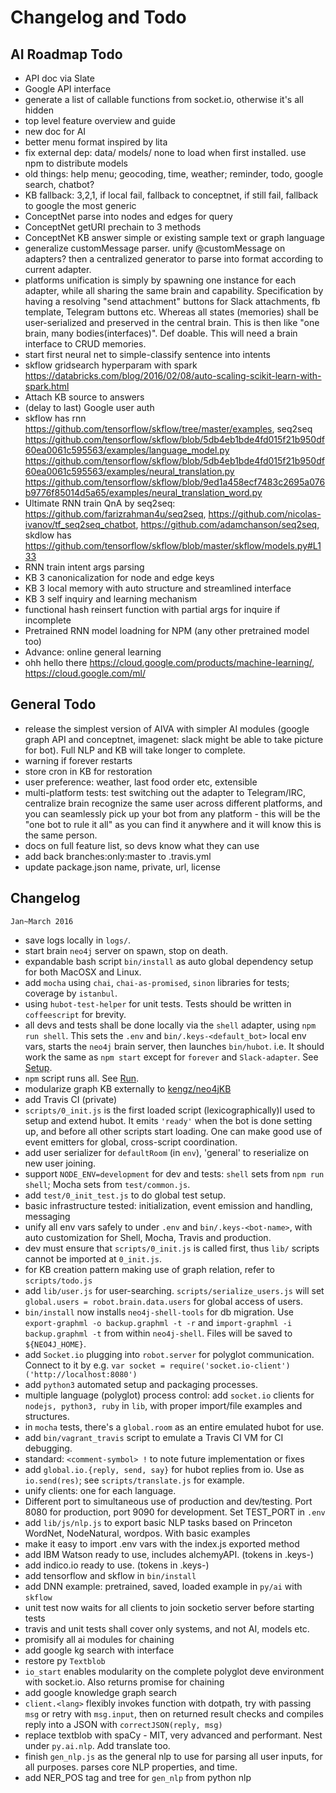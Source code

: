 # Changelog and Todo


## AI Roadmap Todo

- API doc via Slate
- Google API interface
- generate a list of callable functions from socket.io, otherwise it's all hidden
- top level feature overview and guide
- new doc for AI
- better menu format inspired by lita
- fix external dep: data/ models/ none to load when first installed. use npm to distribute models
- old things: help menu; geocoding, time, weather; reminder, todo, google search, chatbot?
- KB fallback: 3,2,1, if local fail, fallback to conceptnet, if still fail, fallback to google the most generic
- ConceptNet parse into nodes and edges for query
- ConceptNet getURI prechain to 3 methods
- ConceptNet KB answer simple or existing sample text or graph language
- generalize customMessage parser. unify @customMessage on adapters? then a centralized generator to parse into format according to current adapter.
- platforms unification is simply by spawning one instance for each adapter, while all sharing the same brain and capability. Specification by having a resolving "send attachment" buttons for Slack attachments, fb template, Telegram buttons etc. Whereas all states (memories) shall be user-serialized and preserved in the central brain. This is then like "one brain, many bodies(interfaces)". Def doable. This will need a brain interface to CRUD memories.
- start first neural net to simple-classify sentence into intents
- skflow gridsearch hyperparam with spark https://databricks.com/blog/2016/02/08/auto-scaling-scikit-learn-with-spark.html
- Attach KB source to answers
- (delay to last) Google user auth
- skflow has rnn https://github.com/tensorflow/skflow/tree/master/examples, seq2seq https://github.com/tensorflow/skflow/blob/5db4eb1bde4fd015f21b950df60ea0061c595563/examples/language_model.py https://github.com/tensorflow/skflow/blob/5db4eb1bde4fd015f21b950df60ea0061c595563/examples/neural_translation.py https://github.com/tensorflow/skflow/blob/9ed1a458ecf7483c2695a076b9776f85014d5a65/examples/neural_translation_word.py
- Ultimate RNN train QnA by seq2seq: https://github.com/farizrahman4u/seq2seq, https://github.com/nicolas-ivanov/tf_seq2seq_chatbot, https://github.com/adamchanson/seq2seq, skdlow has https://github.com/tensorflow/skflow/blob/master/skflow/models.py#L133
- RNN train intent args parsing
- KB 3 canonicalization for node and edge keys
- KB 3 local memory with auto structure and streamlined interface
- KB 3 self inquiry and learning mechanism
- functional hash reinsert function with partial args for inquire if incomplete
- Pretrained RNN model loadning for NPM (any other pretrained model too)
- Advance: online general learning
- ohh hello there https://cloud.google.com/products/machine-learning/, https://cloud.google.com/ml/
 
## General Todo

- release the simplest version of AIVA with simpler AI modules (google graph API and conceptnet, imagenet: slack might be able to take picture for bot). Full NLP and KB will take longer to complete.
- warning if forever restarts
- store cron in KB for restoration
- user preference: weather, last food order etc, extensible
- multi-platform tests: test switching out the adapter to Telegram/IRC, centralize brain recognize the same user across different platforms, and you can seamlessly pick up your bot from any platform - this will be the "one bot to rule it all" as you can find it anywhere and it will know this is the same person.
- docs on full feature list, so devs know what they can use
- add back branches:only:master to .travis.yml
- update package.json name, private, url, license


## Changelog

`Jan~March 2016`

- save logs locally in `logs/`.
- start brain `neo4j` server on spawn, stop on death.
- expandable bash script `bin/install` as auto global dependency setup for both MacOSX and Linux.
- add `mocha` using `chai`, `chai-as-promised`, `sinon` libraries for tests; coverage by `istanbul`.
- using `hubot-test-helper` for unit tests. Tests should be written in `coffeescript` for brevity.
- all devs and tests shall be done locally via the `shell` adapter, using `npm run shell`. This sets the `.env` and `bin/.keys-<default_bot>` local env vars, starts the `neo4j` brain server, then launches `bin/hubot`. i.e. It should work the same as `npm start` except for `forever` and `Slack-adapter`. See [Setup](#setup).
- `npm` script runs all. See [Run](#run).
- modularize graph KB externally to [kengz/neo4jKB](https://github.com/kengz/neo4jKB)
- add Travis CI (private)
- `scripts/0_init.js` is the first loaded script (lexicographically)l used to setup and extend hubot. It emits `'ready'` when the bot is done setting up, and before all other scripts start loading. One can make good use of event emitters for global, cross-script coordination.
- add user serializer for `defaultRoom` (in `env`), 'general' to reserialize on new user joining.
- support `NODE_ENV=development` for dev and tests: `shell` sets from `npm run shell`; Mocha sets from `test/common.js`.
- add `test/0_init_test.js` to do global test setup.
- basic infrastructure tested: initialization, event emission and handling, messaging
- unify all env vars safely to under `.env` and `bin/.keys-<bot-name>`, with auto customization for Shell, Mocha, Travis and production.
- dev must ensure that `scripts/0_init.js` is called first, thus `lib/` scripts cannot be imported at `0_init.js`.
- for KB creation pattern making use of graph relation, refer to `scripts/todo.js`
- add `lib/user.js` for user-searching. `scripts/serialize_users.js` will set `global.users = robot.brain.data.users` for global access of users.
- `bin/install` now installs `neo4j-shell-tools` for db migration. Use `export-graphml -o backup.graphml -t -r` and `import-graphml -i backup.graphml -t` from within `neo4j-shell`. Files will be saved to `${NEO4J_HOME}`.
- add `Socket.io` plugging into `robot.server` for polyglot communication. Connect to it by e.g. `var socket = require('socket.io-client')('http://localhost:8080')`
- add `python3` automated setup and packaging processes.
- multiple language (polyglot) process control: add `socket.io` clients for `nodejs, python3, ruby` in `lib`, with proper import/file examples and structures.
- in `mocha` tests, there's a `global.room` as an entire emulated hubot for use.
- add `bin/vagrant_travis` script to emulate a Travis CI VM for CI debugging.
- standard: `<comment-symbol> !` to note future implementation or fixes
- add `global.io.{reply, send, say}` for hubot replies from io. Use as `io.send(res)`; see `scripts/translate.js` for example.
- unify clients: one for each language.
- Different port to simultaneous use of production and dev/testing. Port 8080 for production, port 9090 for development. Set TEST_PORT in `.env`
- add `lib/js/nlp.js` to export basic NLP tasks based on Princeton WordNet, NodeNatural, wordpos. With basic examples
- make it easy to import .env vars with the index.js exported method
- add IBM Watson ready to use, includes alchemyAPI. (tokens in .keys-<bot>)
- add indico.io ready to use. (tokens in .keys-<bot>)
- add tensorflow and skflow in `bin/install`
- add DNN example: pretrained, saved, loaded example in `py/ai` with `skflow`
- unit test now waits for all clients to join socketio server before starting tests
- travis and unit tests shall cover only systems, and not AI, models etc.
- promisify all ai modules for chaining
- add google kg search with interface
- restore py `Textblob`
- `io_start` enables modularity on the complete polyglot deve environment with socket.io. Also returns promise for chaining
- add google knowledge graph search
- `client.<lang>` flexibly invokes function with dotpath, try with passing `msg` or retry with `msg.input`, then on returned result checks and compiles reply into a JSON with `correctJSON(reply, msg)`
- replace textblob with spaCy - MIT, very advanced and performant. Nest under `py.ai.nlp`. Add translate too.
- finish `gen_nlp.js` as the general nlp to use for parsing all user inputs, for all purposes. parses core NLP properties, and time.
- add NER_POS tag and tree for `gen_nlp` from python nlp